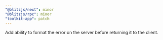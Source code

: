 ```yaml
---
"@blitzjs/next": minor
"@blitzjs/rpc": minor
"toolkit-app": patch
---
```


Add ability to format the error on the server before returning it to the client.
